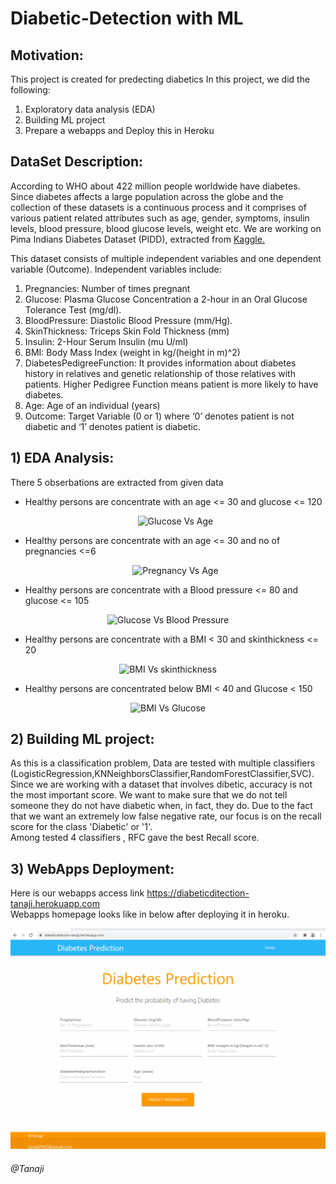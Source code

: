 # Diabetic-Detection with ML

## Motivation:
This project is created for predecting diabetics 
In this project, we did the following:
1) Exploratory data analysis (EDA)
2) Building ML project
3) Prepare a webapps and Deploy this in Heroku  

## DataSet Description:
According to WHO about 422 million people worldwide have diabetes. Since diabetes affects a large population across the globe and the collection of these datasets is a continuous process and it comprises of various patient related attributes such as age, gender, symptoms, insulin levels, blood pressure, blood glucose levels, weight etc. We are working on Pima Indians Diabetes Dataset (PIDD), extracted from <a href="https://www.kaggle.com/uciml/pima-indians-diabetes-database">Kaggle.</a>

This dataset consists of multiple independent variables and one dependent variable (Outcome). Independent variables include:

1) Pregnancies: Number of times pregnant
2) Glucose: Plasma Glucose Concentration a 2-hour in an Oral Glucose Tolerance Test (mg/dl).
3) BloodPressure: Diastolic Blood Pressure (mm/Hg).
4) SkinThickness: Triceps Skin Fold Thickness (mm)
5) Insulin: 2-Hour Serum Insulin (mu U/ml)
6) BMI: Body Mass Index (weight in kg/(height in m)^2)
7) DiabetesPedigreeFunction: It provides information about diabetes history in relatives and genetic relationship of those relatives with patients. Higher Pedigree Function means patient is more likely to have diabetes.
8) Age: Age of an individual (years)
9) Outcome: Target Variable (0 or 1) where ‘0’ denotes patient is not diabetic and ‘1’ denotes patient is diabetic.

## 1) EDA Analysis:

There 5 obserbations are extracted from given data

- Healthy persons are concentrate with an age <= 30 and glucose <= 120

  <p align="center">
  <img src="/charts/tmp/gvsa.png"   title = "Glucose Vs Age">
  </p>
  
- Healthy persons are concentrate with an age <= 30 and no of pregnancies <=6
  
  <p align="center">
  <img src="/charts/tmp/pvsa.png"   title = "Pregnancy Vs Age">
  </p>
  
 - Healthy persons are concentrate with a Blood pressure <= 80 and glucose <= 105
  
  <p align="center">
  <img src="/charts/tmp/gvsbp.png"   title = "Glucose Vs Blood Pressure">
  </p>
  
  - Healthy persons are concentrate with a BMI < 30 and skinthickness <= 20
  
  <p align="center">
  <img src="/charts/tmp/BMIvsST.png"   title = "BMI Vs skinthickness">
  </p>
  
  - Healthy persons are concentrated below BMI < 40 and Glucose < 150
  
  <p align="center">
  <img src="/charts/tmp/gvsBMI.png"   title = "BMI Vs Glucose">
  </p>

## 2) Building ML project:
As this is a classification problem, Data are tested with multiple classifiers (LogisticRegression,KNNeighborsClassifier,RandomForestClassifier,SVC). Since we are working with a dataset that involves dibetic, accuracy is not the most important score. We want to make sure that we do not tell someone they do not have diabetic when, in fact, they do. Due to the fact that we want an extremely low false negative rate, our focus is on the recall score for the class 'Diabetic' or '1'.  
Among tested 4 classifiers , RFC gave the best Recall score. 


## 3) WebApps Deployment:

Here is our webapps access link <a href="https://diabeticditection-tanaji.herokuapp.com">https://diabeticditection-tanaji.herokuapp.com</a>   
Webapps homepage looks like in below after deploying it in heroku.


<p align="center">
<img src="/charts/Demo.gif"   title = "WebApps Home Page">
</p>



###### @Tanaji
